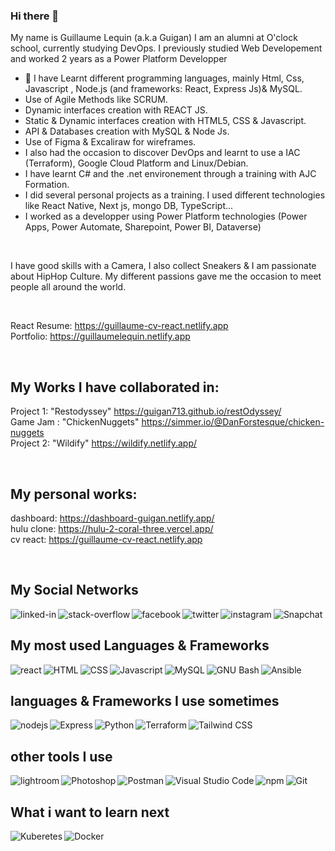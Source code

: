 ### Hi there 👋

 My name is Guillaume Lequin (a.k.a Guigan) 
 I am an alumni at O'clock school, currently studying DevOps.
 I previously studied Web Developement and worked 2 years as a Power Platform Developper
  - 🔭 I have Learnt different programming languages, mainly Html, Css, Javascript , Node.js (and frameworks: React, Express Js)& MySQL.
  - Use of Agile Methods like SCRUM.
  - Dynamic interfaces creation with REACT JS.
  - Static & Dynamic interfaces creation with HTML5, CSS & Javascript.
  - API & Databases creation with MySQL & Node Js.
  - Use of Figma & Excaliraw for wireframes.
  - I also had the occasion to discover DevOps and learnt to use a IAC (Terraform), Google Cloud Platform and Linux/Debian.
  - I have learnt C# and the .net environement through a training with AJC Formation.
  - I did several personal projects as a training. I used different technologies like React Native, Next js, mongo DB, TypeScript...
  - I worked as a developper using Power Platform technologies (Power Apps, Power Automate, Sharepoint, Power BI, Dataverse)

<br>

   I have good skills with a Camera, I also collect Sneakers & I am passionate about HipHop Culture. My different passions gave me the occasion to meet people all around the world. 
  
<br>

React Resume: https://guillaume-cv-react.netlify.app
<br>
Portfolio: https://guillaumelequin.netlify.app

<br>

## My Works I have collaborated in: 

Project 1: "Restodyssey" https://guigan713.github.io/restOdyssey/
<br>
Game Jam : "ChickenNuggets" https://simmer.io/@DanForstesque/chicken-nuggets
<br>
Project 2: "Wildify" https://wildify.netlify.app/

<br>

## My personal works:

dashboard: https://dashboard-guigan.netlify.app/
<br>
hulu clone: https://hulu-2-coral-three.vercel.app/
<br>
cv react: https://guillaume-cv-react.netlify.app

<br>

## My Social Networks
[<img align="left" alt="linked-in" src="https://img.shields.io/badge/linkedin-%230077B5.svg?&style=for-the-badge&logo=linkedin&logoColor=white&style=plastic" />](https://www.linkedin.com/in/guillaume-lequin-500866171/)
[<img align="left" alt="stack-overflow" src="https://shields.io/badge/-Stack%20Overflow-F58025?&logo=Stack%20Overflow&logoColor=white&style=plastic" />](https://stackoverflow.com/users/16815620/guillaume-lequin)
[<img align="left" alt="facebook" src="https://img.shields.io/badge/facebook-%231877F2.svg?&style=for-the-badge&logo=facebook&logoColor=white&style=plastic" />](https://www.facebook.com/riley.macfadden/)
[<img align="left" alt="twitter" src="https://img.shields.io/badge/twitter-%231DA1F2.svg?&style=for-the-badge&logo=twitter&logoColor=white&style=plastic" />](https://twitter.com/Guigan713)
[<img align="left" alt="instagram" src="https://shields.io/badge/-Instagram-ff69b4?&logo=Instagram&logoColor=white&style=plastic" />](https://www.instagram.com/Guigan713)
[<img align="left" alt="Snapchat" src="https://shields.io/badge/-Snapchat-FFFC00?&logo=Snapchat&logoColor=white&style=plastic" />](https://www.snapchat.com/Guigan713)


<br>


## My most used Languages & Frameworks
<!--<img align="left" alt="PowerApps" src="https://shields.io/badge/-Power%20Apps-742774?&logo=Power%20Apps&logoColor=white&style=plastic" /> -->
<!-- <img align="left" alt="PowerAutomate" src="https://shields.io/badge/-Power%20Automate-0066FF?&logo=Power%20Automate&logoColor=white&style=plastic" />
<img align="left" alt="PowerFx" src="https://shields.io/badge/-Power%20Fx-7F2157?&logo=Power%20Fx&logoColor=white&style=plastic" /> -->
<img align="left" alt="react" src="https://shields.io/badge/-React-61DAFB?&logo=React&logoColor=white&style=plastic" />
<img align="left" alt="HTML" src="https://shields.io/badge/-HTML5-E34F26?&logo=HTML5&logoColor=white&style=plastic" />
<img align="left" alt="CSS" src="https://shields.io/badge/-CSS3-1572B6?&logo=CSS3&logoColor=white&style=plastic" />
<img align="left" alt="Javascript" src="https://shields.io/badge/-JavaScript-F7DF1E?&logo=JavaScript&logoColor=white&style=plastic" />
<img align="left" alt="MySQL" src="https://shields.io/badge/-MySQL-4479A1?&logo=MySQL&logoColor=white&style=plastic" />
<img align="left" alt="GNU Bash" src="https://shields.io/badge/-GNU%20Bash-4EAA25?&logo=GNU%20Bash&logoColor=white&style=plastic" />
<img align="left" alt="Ansible" src="https://shields.io/badge/-Ansible-EE0000?&logo=Ansible&logoColor=white&style=plastic" />


<br>


## languages & Frameworks I use sometimes
<img align="left" alt="nodejs" src="https://img.shields.io/badge/node.js%20-%2343853D.svg?&style=for-the-badge&logo=node.js&logoColor=white&style=plastic" />
<img align="left" alt="Express" src="https://shields.io/badge/-Express-000000?&logo=Express&logoColor=white&style=plastic" />
<img align="left" alt="Python" src="https://shields.io/badge/-Python-3776AB?&logo=Python&logoColor=white&style=plastic" />
<img align="left" alt="Terraform" src="https://shields.io/badge/-Terraform-7B42BC?&logo=Terraform&logoColor=white&style=plastic" />
<img align="left" alt="Tailwind CSS" src="https://shields.io/badge/-Tailwind%20CSS-38B2AC?&logo=Tailwind%20CSS&logoColor=white&style=plastic" />

<br>


## other tools I use 
<img align="left" alt="lightroom" src="https://shields.io/badge/-Adobe%20Lightroom-31A8FF?&logo=Adobe%20Lightroom&logoColor=white&style=plastic" />
<img align="left" alt="Photoshop" src="https://shields.io/badge/-Adobe%20Photoshop-31A8FF?&logo=Adobe%20Photoshop&logoColor=white&style=plastic" />
<img align="left" alt="Postman" src="https://shields.io/badge/-Postman-FF6C37?&logo=Postman&logoColor=white&style=plastic" />
<img align="left" alt="Visual Studio Code" src="https://shields.io/badge/-Visual%20Studio%20Code-007ACC?&logo=Visual%20Studio%20Code&logoColor=white&style=plastic" />
<img align="left" alt="npm" src="https://shields.io/badge/-npm-CB3837?&logo=npm&logoColor=white&style=plastic" />
<img align="left" alt="Git" src="https://shields.io/badge/-Git-F05032?&logo=Git&logoColor=white&style=plastic" />
<!-- <img align="left" alt="Gulp" src="https://shields.io/badge/-Gulp-CF4647?&logo=Gulp&logoColor=white&style=plastic" /> -->
<!-- <img align="left" alt="Linux" src="https://shields.io/badge/-Linux-FCC624?&logo=Linux&logoColor=white&style=plastic" /> -->
<!-- <img align="left" alt="Raspberry Pi" src="https://shields.io/badge/-Raspberry%20Pi-A22846?&logo=Raspberry%20Pi&logoColor=white&style=plastic" /> -->


<br>


## What i want to learn next
<img align="left" alt="Kuberetes" src="https://shields.io/badge/-Kubernetes-326CE5?&logo=Kubernetes&logoColor=white&style=plastic" />
<img align="left" alt="Docker" src="https://shields.io/badge/-Docker-2496ED?&logo=Docker&logoColor=white&style=plastic" />
